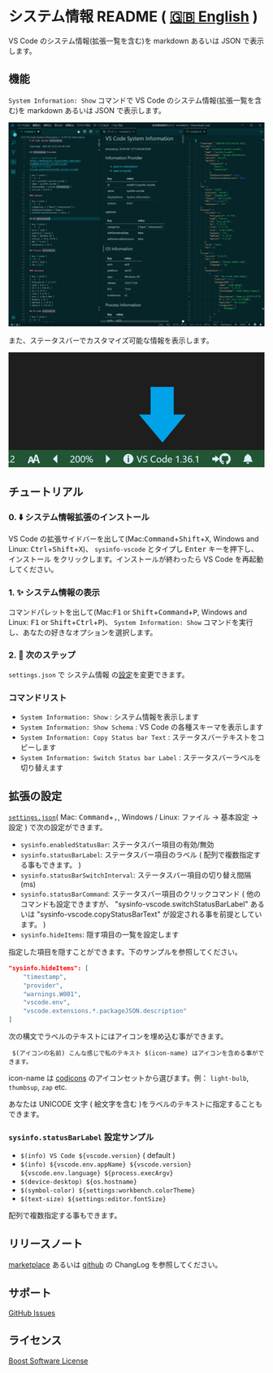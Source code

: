 # システム情報 README ( [🇬🇧 English](https://github.com/wraith13/sysinfo-vscode/blob/master/README.md) )

VS Code のシステム情報(拡張一覧を含む)を markdown あるいは JSON で表示します。

## 機能

`System Information: Show` コマンドで VS Code のシステム情報(拡張一覧を含む)を markdown あるいは JSON で表示します。

![screen shot](./images/screenshot.png)

また、ステータスバーでカスタマイズ可能な情報を表示します。

![status bar item](./images/screenshot2.png)

## チュートリアル

### 0. ⬇️ システム情報拡張のインストール

VS Code の拡張サイドバーを出して(Mac:<kbd>Command</kbd>+<kbd>Shift</kbd>+<kbd>X</kbd>, Windows and Linux: <kbd>Ctrl</kbd>+<kbd>Shift</kbd>+<kbd>X</kbd>)、 `sysinfo-vscode` とタイプし <kbd>Enter</kbd> キーを押下し、<kbd>インストール</kbd> をクリックします。インストールが終わったら VS Code を再起動してください。

### 1. ✨️ システム情報の表示

コマンドパレットを出して(Mac:<kbd>F1</kbd> or <kbd>Shift</kbd>+<kbd>Command</kbd>+<kbd>P</kbd>, Windows and Linux: <kbd>F1</kbd> or <kbd>Shift</kbd>+<kbd>Ctrl</kbd>+<kbd>P</kbd>)、 `System Information: Show` コマンドを実行し、あなたの好きなオプションを選択します。

### 2. 🔧 次のステップ

`settings.json` で システム情報 の[設定](#拡張の設定)を変更できます。

### コマンドリスト

* `System Information: Show` : システム情報を表示します
* `System Information: Show Schema` : VS Code の各種スキーマを表示します
* `System Information: Copy Status bar Text` : ステータスバーテキストをコピーします
* `System Information: Switch Status bar Label` : ステータスバーラベルを切り替えます

## 拡張の設定

[`settings.json`](https://code.visualstudio.com/docs/customization/userandworkspace#_creating-user-and-workspace-settings)( Mac: <kbd>Command</kbd>+<kbd>,</kbd>, Windows / Linux: <kbd>ファイル</kbd> → <kbd>基本設定</kbd> → <kbd>設定</kbd> ) で次の設定ができます。

* `sysinfo.enabledStatusBar`: ステータスバー項目の有効/無効
* `sysinfo.statusBarLabel`: ステータスバー項目のラベル ( 配列で複数指定する事もできます。 )
* `sysinfo.statusBarSwitchInterval`: ステータスバー項目の切り替え間隔(ms)
* `sysinfo.statusBarCommand`: ステータスバー項目のクリックコマンド ( 他のコマンドも設定できますが、 "sysinfo-vscode.switchStatusBarLabel" あるいは "sysinfo-vscode.copyStatusBarText" が設定される事を前提としています。 )
* `sysinfo.hideItems`: 隠す項目の一覧を設定します

指定した項目を隠すことができます。下のサンプルを参照してください。

```json
"sysinfo.hideItems": [
    "timestamp",
    "provider",
    "warnings.W001",
    "vscode.env",
    "vscode.extensions.*.packageJSON.description"
]
```

次の構文でラベルのテキストにはアイコンを埋め込む事ができます。

` $(アイコンの名前) こんな感じで私のテキスト $(icon-name) はアイコンを含める事ができます。`

icon-name は [codicons](https://microsoft.github.io/vscode-codicons/dist/codicon.html) のアイコンセットから選びます。例： `light-bulb`, `thumbsup`, `zap` etc.

あなたは UNICODE 文字 ( 絵文字を含む )をラベルのテキストに指定することもできます。

### `sysinfo.statusBarLabel` 設定サンプル

* `$(info) VS Code ${vscode.version}` ( default )
* `$(info) ${vscode.env.appName} ${vscode.version} ${vscode.env.language} ${process.execArgv}`
* `$(device-desktop) ${os.hostname}`
* `$(symbol-color) ${settings:workbench.colorTheme}`
* `$(text-size) ${settings:editor.fontSize}`

配列で複数指定する事もできます。

## リリースノート

[marketplace](https://marketplace.visualstudio.com/items/wraith13.sysinfo-vscode/changelog) あるいは [github](https://github.com/wraith13/sysinfo-vscode/blob/master/CHANGELOG.md) の ChangLog を参照してください。

## サポート

[GitHub Issues](https://github.com/wraith13/sysinfo-vscode/issues)

## ライセンス

[Boost Software License](https://github.com/wraith13/sysinfo-vscode/blob/master/LICENSE_1_0.txt)
